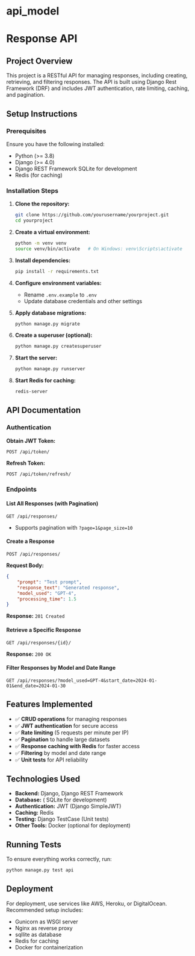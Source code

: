 # api_model

# Response API

## Project Overview
This project is a RESTful API for managing responses, including creating, retrieving, and filtering responses. The API is built using Django Rest Framework (DRF) and includes JWT authentication, rate limiting, caching, and pagination.

## Setup Instructions

### Prerequisites
Ensure you have the following installed:
- Python (>= 3.8)
- Django (>= 4.0)
- Django REST Framework
   SQLite for development
- Redis (for caching)

### Installation Steps

1. **Clone the repository:**
   ```bash
   git clone https://github.com/yourusername/yourproject.git
   cd yourproject
   ```

2. **Create a virtual environment:**
   ```bash
   python -m venv venv
   source venv/bin/activate   # On Windows: venv\Scripts\activate
   ```

3. **Install dependencies:**
   ```bash
   pip install -r requirements.txt
   ```

4. **Configure environment variables:**
   - Rename `.env.example` to `.env`
   - Update database credentials and other settings

5. **Apply database migrations:**
   ```bash
   python manage.py migrate
   ```

6. **Create a superuser (optional):**
   ```bash
   python manage.py createsuperuser
   ```

7. **Start the server:**
   ```bash
   python manage.py runserver
   ```

8. **Start Redis for caching:**
   ```bash
   redis-server
   ```

## API Documentation

### Authentication

**Obtain JWT Token:**
```http
POST /api/token/
```
**Refresh Token:**
```http
POST /api/token/refresh/
```

### Endpoints

#### List All Responses (with Pagination)
```http
GET /api/responses/
```
- Supports pagination with `?page=1&page_size=10`

#### Create a Response
```http
POST /api/responses/
```
**Request Body:**
```json
{
    "prompt": "Test prompt",
    "response_text": "Generated response",
    "model_used": "GPT-4",
    "processing_time": 1.5
}
```
**Response:** `201 Created`

#### Retrieve a Specific Response
```http
GET /api/responses/{id}/
```
**Response:** `200 OK`

#### Filter Responses by Model and Date Range
```http
GET /api/responses/?model_used=GPT-4&start_date=2024-01-01&end_date=2024-01-30
```

## Features Implemented
- ✅ **CRUD operations** for managing responses
- ✅ **JWT authentication** for secure access
- ✅ **Rate limiting** (5 requests per minute per IP)
- ✅ **Pagination** to handle large datasets
- ✅ **Response caching with Redis** for faster access
- ✅ **Filtering** by model and date range
- ✅ **Unit tests** for API reliability

## Technologies Used
- **Backend:** Django, Django REST Framework
- **Database:** ( SQLite for development)
- **Authentication:** JWT (Django SimpleJWT)
- **Caching:** Redis
- **Testing:** Django TestCase (Unit tests)
- **Other Tools:** Docker (optional for deployment)

## Running Tests
To ensure everything works correctly, run:
```bash
python manage.py test api
```

## Deployment
For deployment, use services like AWS, Heroku, or DigitalOcean. Recommended setup includes:
- Gunicorn as WSGI server
- Nginx as reverse proxy
- sqllite as database
- Redis for caching
- Docker for containerization


